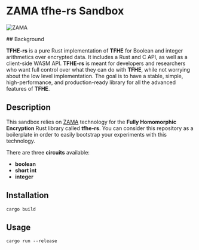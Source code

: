 # ZAMA tfhe-rs Sandbox

![ZAMA](https://801304998-files.gitbook.io/~/files/v0/b/gitbook-x-prod.appspot.com/o/spaces%2FZTH0QvT3qRVMHlneX3h5%2Fuploads%2Fgit-blob-38a3bd421919d4950aa21f138757da7b54532f87%2Ftfhe-rs-doc-home.png?alt=media "ZAMA")

## Background

**TFHE-rs** is a pure Rust implementation of **TFHE** for Boolean and integer arithmetics over encrypted data. It includes a Rust and C API, as well as a client-side WASM API.
**TFHE-rs** is meant for developers and researchers who want full control over what they can do with **TFHE**, while not worrying about the low level implementation.
The goal is to have a stable, simple, high-performance, and production-ready library for all the advanced features of **TFHE**.

## Description

This sandbox relies on [ZAMA](https://www.zama.ai/) technology for the **Fully Homomorphic Encryption** Rust library called **tfhe-rs**.
You can consider this repository as a boilerplate in order to easily bootstrap your experiments with this technology.

There are three **circuits** available:

* **boolean**
* **short int**
* **integer**

## Installation

```console
cargo build
```

## Usage

```console
cargo run --release
```